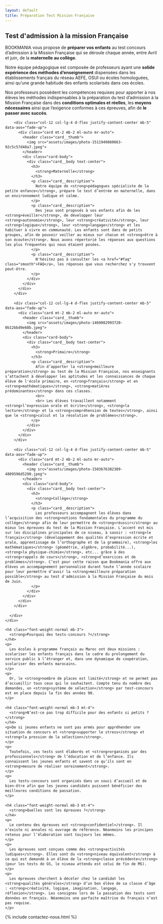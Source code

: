 ```yaml
---
layout: default
title: Préparation Test Mission Française
---
```

<main id="nos-offres">

  <section class="container mt-4 mt-sm-5 pt-5 pb-3 pb-sm-4">
    <div class="mt-4 mb-4">
      <h1 class="font-weight-normal">
        <strong>Test d'admission à la mission Française</strong>
      </h1>
    </div>
    <p>
      BOOKMANIA vous propose de <strong>préparer vos enfants</strong> au test concours d’admission à la Mission Française qui se déroule chaque année, entre Avril et juin, de la <strong>maternelle au collège</strong>.
    </p>
    <p>
      Notre équipe pédagogique est composée de professeurs ayant une <strong>solide expérience des méthodes d’enseignement</strong> dispensées dans les établissements français du réseau AEFE, OSUI ou écoles homologuées, ainsi qu’une grande habitude des enfants scolarisés dans ces écoles.
    </p>
    <p>
      Nos professeurs possèdent les compétences requises pour apporter à nos élèves les méthodes indispensables à la préparation du test d’admission à la Mission Française dans des <strong>conditions optimales et réelles</strong>, les <strong>moyens nécessaires</strong> ainsi que l’exigence conformes à ces épreuves, afin de <strong>le passer avec succès</strong>.
    </p>
  </section>

  <section id="mission" class="blue-grey lighten-5 pt-5 pb-2">
    <div class="container">
      <div class="row">

        <div class="col-12 col-lg-4 d-flex justify-content-center mb-5" data-aos="fade-up">
          <div class="card mt-2 mb-2 ml-auto mr-auto">
            <header class="card__thumb">
              <img src="assets/images/photo-1511949860663-92c5c57d48a7.jpeg">
            </header>
            <div class="card-body">
              <div class="card__body text-center">
                <h3>
                  <strong>Maternelle</strong>
                </h3>
                <p class="card__description">
                  Notre équipe de <strong>pédagogues spécialiste de la petite enfance</strong>, prépare le test d’entrée en maternelle, dans un environnement ludique et calme.
                </p>
                <p class="card__description">
                  Des jeux sont proposés à vos enfants afin de les <strong>éveiller</strong>, de développer leur <strong>autonomie</strong>, leur <strong>créativité</strong>, leur <strong>logique</strong>, leur <strong>langage</strong> et les habituer à vivre en communauté. Les enfants sont dans de petits groupes, afin de pouvoir veiller au mieux sur chacun et <strong>être à son écoute</strong>. Nous avons répertorié les réponses aux questions les plus fréquentes qui nous étaient posées.
                </p>
                <p class="card__description">
                  N'hésitez pas à consulter les <a href="#faq" class="smooth">FAQ</a>, les réponses que vous recherchez s'y trouvent peut-être.
                </p>
              </div>
            </div>
          </div>
        </div>

        <div class="col-12 col-lg-4 d-flex justify-content-center mb-5" data-aos="fade-up">
          <div class="card mt-2 mb-2 ml-auto mr-auto">
            <header class="card__thumb">
              <img src="assets/images/photo-1469082993720-0b12bbd9e68b.jpeg">
            </header>
            <div class="card-body">
              <div class="card__body text-center">
                <h3>
                  <strong>Primaire</strong>
                </h3>
                <p class="card__description">
                  Afin d’apporter la <strong>meilleure préparation</strong> au test de la Mission Française, nos enseignants s’attachent à développer les aptitudes et les connaissances de chaque élève de l'école primaire, en <strong>français</strong> et en <strong>mathématiques</strong>, <strong>matières prédominantes</strong> dans ces classes.
                  <br>
                  <br> Les élèves travaillent notamment <strong>l’expression orale et écrite</strong>, <strong>la lecture</strong> et la <strong>compréhension de textes</strong>, ainsi que le <strong>calcul et la résolution de problèmes</strong>.
                </p>
              </div>
            </div>
          </div>
        </div>

        <div class="col-12 col-lg-4 d-flex justify-content-center mb-5" data-aos="fade-up">
          <div class="card mt-2 mb-2 ml-auto mr-auto">
            <header class="card__thumb">
              <img src="assets/images/photo-1503676382389-4809596d5290.jpeg">
            </header>
            <div class="card-body">
              <div class="card__body text-center">
                <h3>
                  <strong>Collège</strong>
                </h3>
                <p class="card__description">
                  Les professeurs accompagnent les élèves dans l’acquisition des <strong>notions fondamentales du programme du collège</strong> afin de leur permettre de <strong>réussir</strong> au mieux les épreuves du test de la Mission Française. L’accent est mis sur les disciplines principales de ce niveau, à savoir : <strong>le français</strong> (développement des qualités d’expression écrite et orale, apprentissage de l’orthographe et de la grammaire), <strong>les mathématiques</strong> (géométrie, algèbre, probabilité...), <strong>la physique-chimie</strong>, etc... grâce à des <strong>rappels de cours</strong>, <strong>d’exercices et de problèmes</strong>. C’est pour cette raison que Bookmania offre aux élèves un accompagnement personnalisé durant toute l’année scolaire pour leur permettre d’avoir la <strong>meilleure préparation possible</strong> au test d'admission à la Mission Française du mois de Juin.
                </p>
              </div>
            </div>
          </div>
        </div>

      </div>
    </div>
  </section>

  <section id="faq" class="container mt-4 mt-sm-5 mb-5" data-aos="fade-up">

    <h4 class="font-weight-normal mb-3">
      <strong>Pourquoi des tests-concours ?</strong>
    </h4>
    <p>
      Les écoles à programme français au Maroc ont deux missions : scolariser les enfants français dans le cadre du prolongement du service public à l’étranger et, dans une dynamique de coopération, scolariser des enfants marocains.
    </p>
    <p>
      Or, le <strong>nombre de places est limité</strong> et ne permet pas d’accueillir tous ceux qui le souhaitent. Compte tenu du nombre des demandes, un <strong>système de sélection</strong> par test-concours est en place depuis la fin des années 90.
    </p>

    <h4 class="font-weight-normal mb-3 mt-4">
      <strong>N’est-ce pas trop difficile pour des enfants si petits ?</strong>
    </h4>
    <p>De si jeunes enfants ne sont pas armés pour appréhender une situation de concours et <strong>supporter le stress</strong> et <strong>la pression de la sélection</strong>.
    </p>
    <p>
      Toutefois, ces tests sont élaborés et <strong>organisés par des professionnels</strong> de l’éducation et de l’enfance. Ils connaissent les jeunes enfants et savent ce qu’ils sont en <strong>mesure de réaliser sereinement</strong>.
    </p>
    <p>
      Les tests-concours sont organisés dans un souci d’accueil et de bien-être afin que les jeunes candidats puissent bénéficier des meilleures conditions de passation.
    </p>

    <h4 class="font-weight-normal mb-3 mt-4">
      <strong>Quelles sont les épreuves ?</strong>
    </h4>
    <p>
      Le contenu des épreuves est <strong>confidentiel</strong>. Il n’existe ni annales ni ouvrage de référence. Néanmoins les principes retenus pour l’élaboration sont toujours les mêmes.
    </p>
    <p>
      Les épreuves sont conçues comme des <strong>activités ludiques</strong>. Elles sont du <strong>niveau équivalent</strong> à ce qui est demandé à un élève de la <strong>classe précédente</strong> (pour les tests de GS, le niveau attendu est celui de fin de MS).
    </p>
    <p>
      Les épreuves cherchent à déceler chez le candidat les <strong>qualités générales</strong> d’un bon élève de sa classe d’âge : <strong>créativité, logique, imagination, langage, réflexion</strong>. Les consignes lors de la passation des tests sont données en français. Néanmoins une parfaite maîtrise du français n’est pas requise.
    </p>

  </section>

  {% include contactez-nous.html %}

</main>

